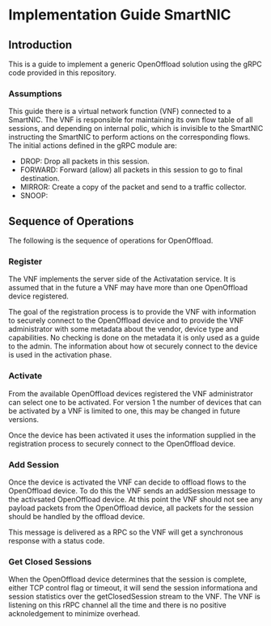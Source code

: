 # Implementation Guide SmartNIC

## Introduction
This is a guide to implement a generic OpenOffload solution using the gRPC code provided in this repository. 

### Assumptions
This guide there is a virtual network function (VNF) connected to a SmartNIC. The VNF is responsible for maintaining its own flow table of all sessions, and depending on internal polic, which is invisible to the SmartNIC instructing the SmartNIC to perform actions on the corresponding flows. The initial actions defined in the  gRPC module are:

- DROP: Drop all packets in this session.
- FORWARD: Forward (allow) all packets in this session to go to final destination.
- MIRROR: Create a copy of the packet and send to a traffic collector.
- SNOOP:

## Sequence of Operations

The following is the sequence of operations for OpenOffload.

### Register
The VNF implements the server side of the Activatation service. It is assumed that in the future a VNF may have more than one OpenOffload device registered. 

The goal of the registration process is to provide the VNF with information to securely connect to the OpenOffload device and to provide the VNF administrator with some metadata about the vendor, device type and capabilities. No checking is done on the metadata it is only used as a guide to the admin. The information about how ot securely connect to the device is used in the activation phase. 

### Activate
From the available OpenOffload devices registered the VNF administrator can select one to be activated. For version 1 the number of devices that can be activated by a VNF is limited to one, this may be changed in future versions.

Once the device has been activated it uses the information supplied in the registration process to securely connect to the OpenOffload device.

### Add Session
Once the device is activated the VNF can decide to offload flows to the OpenOffload device. To do this the VNF sends an addSession message to the activsated OpenOffload device. At this point the VNF should not see any payload packets from the OpenOffload device, all packets for the session should be handled by the offload device.

This message is delivered as a RPC so the VNF will get a synchronous response with a status code.

### Get Closed Sessions
When the OpenOffload device determines that the session is complete, either TCP control flag or timeout, it will send the session informationa and session statistics over the getClosedSession stream to the VNF. The VNF is listening on this rRPC channel all the time and there is no positive acknoledgement to minimize overhead.


